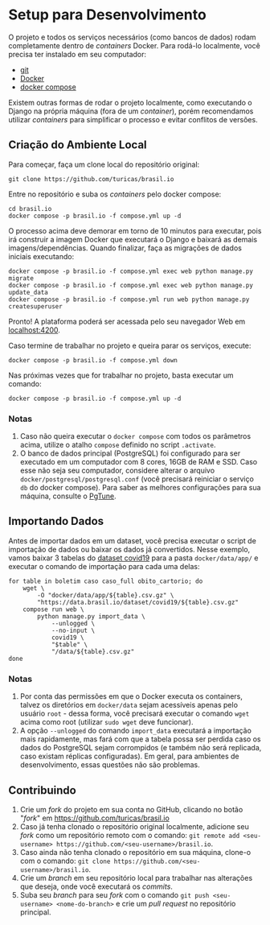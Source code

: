 # Setup para Desenvolvimento

O projeto e todos os serviços necessários (como bancos de dados) rodam
completamente dentro de *containers* Docker. Para rodá-lo localmente, você
precisa ter instalado em seu computador:

- [git](https://git-scm.com/)
- [Docker](https://docker.io/)
- [docker compose](https://docs.docker.com/compose/)

Existem outras formas de rodar o projeto localmente, como executando o Django
na própria máquina (fora de um *container*), porém recomendamos utilizar
*containers* para simplificar o processo e evitar conflitos de versões.


## Criação do Ambiente Local

Para começar, faça um clone local do repositório original:

```shell
git clone https://github.com/turicas/brasil.io
```

Entre no repositório e suba os *containers* pelo docker compose:

```shell
cd brasil.io
docker compose -p brasil.io -f compose.yml up -d
```

O processo acima deve demorar em torno de 10 minutos para executar, pois irá
construir a imagem Docker que executará o Django e baixará as demais
imagens/dependências. Quando finalizar, faça as migrações de dados iniciais
executando:

```shell
docker compose -p brasil.io -f compose.yml exec web python manage.py migrate
docker compose -p brasil.io -f compose.yml exec web python manage.py update_data
docker compose -p brasil.io -f compose.yml run web python manage.py createsuperuser
```

Pronto! A plataforma poderá ser acessada pelo seu navegador Web em
[localhost:4200](http://localhost:4200).

Caso termine de trabalhar no projeto e queira parar os serviços, execute:

```shell
docker compose -p brasil.io -f compose.yml down
```

Nas próximas vezes que for trabalhar no projeto, basta executar um comando:

```shell
docker compose -p brasil.io -f compose.yml up -d
```

### Notas

1. Caso não queira executar o `docker compose` com todos os parâmetros acima,
   utilize o atalho `compose` definido no script `.activate`.
2. O banco de dados principal (PostgreSQL) foi configurado para ser executado
   em um computador com 8 cores, 16GB de RAM e SSD. Caso esse não seja seu
   computador, considere alterar o arquivo `docker/postgresql/postgresql.conf`
   (você precisará reiniciar o serviço `db` do docker compose). Para saber as
   melhores configurações para sua máquina, consulte o
   [PgTune](https://pgtune.leopard.in.ua/).


## Importando Dados

Antes de importar dados em um dataset, você precisa executar o script de
importação de dados ou baixar os dados já convertidos. Nesse exemplo, vamos
baixar 3 tabelas do [dataset covid19](https://brasil.io/dataset/covid19/) para
a pasta `docker/data/app/` e executar o comando de importação para cada uma
delas:

```shell
for table in boletim caso caso_full obito_cartorio; do
	wget \
		-O "docker/data/app/${table}.csv.gz" \
		"https://data.brasil.io/dataset/covid19/${table}.csv.gz"
	compose run web \
		python manage.py import_data \
			--unlogged \
			--no-input \
			covid19 \
			"$table" \
			"/data/${table}.csv.gz"
done
```

### Notas

1. Por conta das permissões em que o Docker executa os containers, talvez os
   diretórios em `docker/data` sejam acessíveis apenas pelo usuário `root` -
   dessa forma, você precisará executar o comando `wget` acima como root
   (utilizar `sudo wget` deve funcionar).
2. A opção `--unlogged` do comando `import_data` executará a importação mais
   rapidamente, mas fará com que a tabela possa ser perdida caso os dados do
   PostgreSQL sejam corrompidos (e também não será replicada, caso existam
   réplicas configuradas). Em geral, para ambientes de desenvolvimento, essas
   questões não são problemas.


## Contribuindo

1. Crie um *fork* do projeto em sua conta no GitHub, clicando no botão "*fork*"
   em <https://github.com/turicas/brasil.io>
2. Caso já tenha clonado o repositório original localmente, adicione seu *fork*
   como um repositório remoto com o comando:
   `git remote add <seu-username> https://github.com/<seu-username>/brasil.io`.
3. Caso ainda não tenha clonado o repositório em sua máquina, clone-o com o
   comando: `git clone https://github.com/<seu-username>/brasil.io`.
4. Crie um *branch* em seu repositório local para trabalhar nas alterações que
   deseja, onde você executará os *commits*.
5. Suba seu *branch* para seu *fork* com o comando
   `git push <seu-username> <nome-do-branch>` e crie um *pull request* no
   repositório principal.
